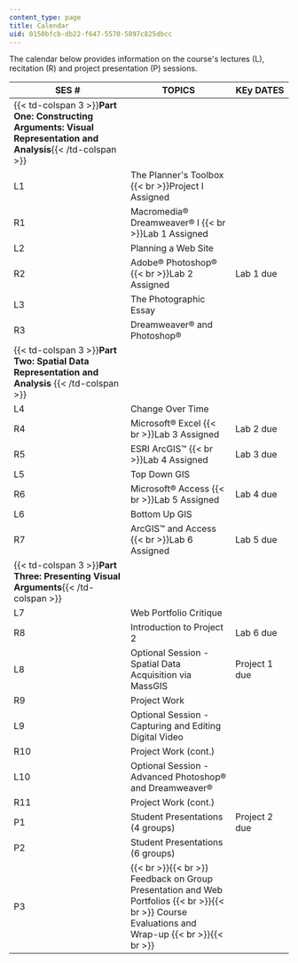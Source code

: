 ```yaml
---
content_type: page
title: Calendar
uid: 0150bfcb-db22-f647-5570-5897c825dbcc
---
```


The calendar below provides information on the course's lectures (L), recitation (R) and project presentation (P) sessions.

| SES # | TOPICS | KEy DATES |
| --- | --- | --- |
| {{< td-colspan 3 >}}**Part One: Constructing Arguments: Visual Representation and Analysis**{{< /td-colspan >}} |||
| L1 | The Planner's Toolbox  {{< br >}}Project I Assigned |  |
| R1 | Macromedia® Dreamweaver® I  {{< br >}}Lab 1 Assigned |  |
| L2 | Planning a Web Site |  |
| R2 | Adobe® Photoshop®  {{< br >}}Lab 2 Assigned | Lab 1 due |
| L3 | The Photographic Essay |  |
| R3 | Dreamweaver® and Photoshop® |  |
| {{< td-colspan 3 >}}**Part Two: Spatial Data Representation and Analysis** {{< /td-colspan >}} |||
| L4 | Change Over Time |  |
| R4 | Microsoft® Excel  {{< br >}}Lab 3 Assigned | Lab 2 due |
| R5 | ESRI ArcGIS™  {{< br >}}Lab 4 Assigned | Lab 3 due |
| L5 | Top Down GIS |  |
| R6 | Microsoft® Access  {{< br >}}Lab 5 Assigned | Lab 4 due |
| L6 | Bottom Up GIS |  |
| R7 | ArcGIS™ and Access  {{< br >}}Lab 6 Assigned | Lab 5 due |
| {{< td-colspan 3 >}}**Part Three: Presenting Visual Arguments**{{< /td-colspan >}} |||
| L7 | Web Portfolio Critique |  |
| R8 | Introduction to Project 2 | Lab 6 due |
| L8 | Optional Session - Spatial Data Acquisition via MassGIS | Project 1 due |
| R9 | Project Work |  |
| L9 | Optional Session - Capturing and Editing Digital Video |  |
| R10 | Project Work (cont.) |  |
| L10 | Optional Session - Advanced Photoshop® and Dreamweaver® |  |
| R11 | Project Work (cont.) |  |
| P1 | Student Presentations (4 groups) | Project 2 due |
| P2 | Student Presentations (6 groups) |  |
| P3 |  {{< br >}}{{< br >}} Feedback on Group Presentation and Web Portfolios {{< br >}}{{< br >}} Course Evaluations and Wrap-up {{< br >}}{{< br >}}  |